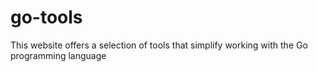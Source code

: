 # go-tools
This website offers a selection of tools that simplify working with the Go programming language